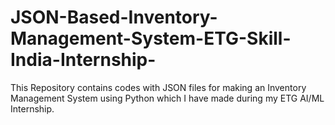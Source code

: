 # JSON-Based-Inventory-Management-System-ETG-Skill-India-Internship-
This Repository contains codes with JSON files for making an Inventory Management System using Python which I have made during my ETG AI/ML Internship.
